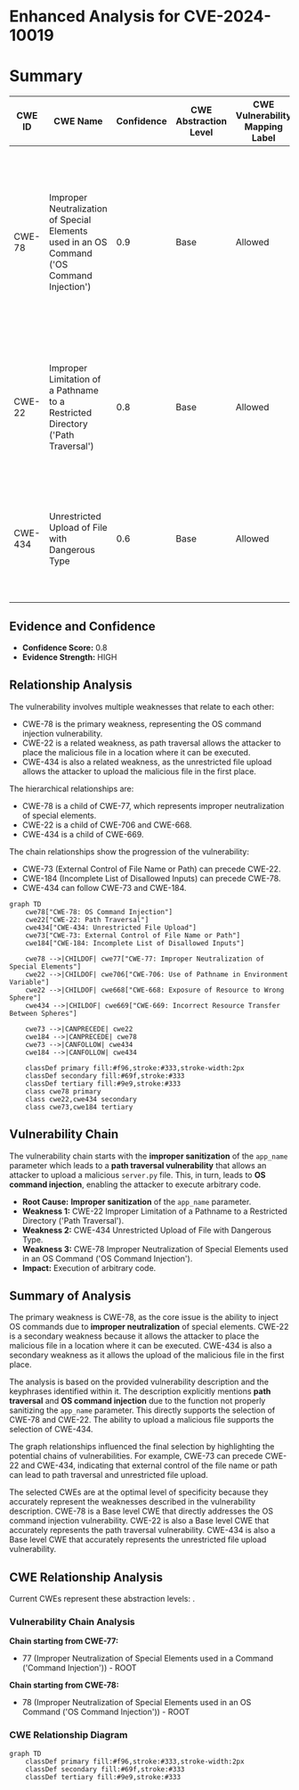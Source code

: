 # Enhanced Analysis for CVE-2024-10019

# Summary
| CWE ID | CWE Name | Confidence | CWE Abstraction Level | CWE Vulnerability Mapping Label | CWE-Vulnerability Mapping Notes |
|---|---|---|---|---|---|
| CWE-78 | Improper Neutralization of Special Elements used in an OS Command ('OS Command Injection') | 0.9 | Base | Allowed | Primary CWE. The application constructs an OS command using external input, but fails to neutralize special elements, leading to OS command injection. |
| CWE-22 | Improper Limitation of a Pathname to a Restricted Directory ('Path Traversal') | 0.8 | Base | Allowed | Secondary CWE. The application does not properly limit the pathname to a restricted directory, enabling path traversal. |
| CWE-434 | Unrestricted Upload of File with Dangerous Type | 0.6 | Base | Allowed | The application allows the upload of a file with a dangerous type (server.py), which can then be executed. |

## Evidence and Confidence

*   **Confidence Score:** 0.8
*   **Evidence Strength:** HIGH

## Relationship Analysis
The vulnerability involves multiple weaknesses that relate to each other:

*   CWE-78 is the primary weakness, representing the OS command injection vulnerability.
*   CWE-22 is a related weakness, as path traversal allows the attacker to place the malicious file in a location where it can be executed.
*   CWE-434 is also a related weakness, as the unrestricted file upload allows the attacker to upload the malicious file in the first place.

The hierarchical relationships are:

*   CWE-78 is a child of CWE-77, which represents improper neutralization of special elements.
*   CWE-22 is a child of CWE-706 and CWE-668.
*   CWE-434 is a child of CWE-669.

The chain relationships show the progression of the vulnerability:

*   CWE-73 (External Control of File Name or Path) can precede CWE-22.
*   CWE-184 (Incomplete List of Disallowed Inputs) can precede CWE-78.
*   CWE-434 can follow CWE-73 and CWE-184.

```mermaid
graph TD
    cwe78["CWE-78: OS Command Injection"]
    cwe22["CWE-22: Path Traversal"]
    cwe434["CWE-434: Unrestricted File Upload"]
    cwe73["CWE-73: External Control of File Name or Path"]
    cwe184["CWE-184: Incomplete List of Disallowed Inputs"]

    cwe78 -->|CHILDOF| cwe77["CWE-77: Improper Neutralization of Special Elements"]
    cwe22 -->|CHILDOF| cwe706["CWE-706: Use of Pathname in Environment Variable"]
    cwe22 -->|CHILDOF| cwe668["CWE-668: Exposure of Resource to Wrong Sphere"]
    cwe434 -->|CHILDOF| cwe669["CWE-669: Incorrect Resource Transfer Between Spheres"]

    cwe73 -->|CANPRECEDE| cwe22
    cwe184 -->|CANPRECEDE| cwe78
    cwe73 -->|CANFOLLOW| cwe434
    cwe184 -->|CANFOLLOW| cwe434
    
    classDef primary fill:#f96,stroke:#333,stroke-width:2px
    classDef secondary fill:#69f,stroke:#333
    classDef tertiary fill:#9e9,stroke:#333
    class cwe78 primary
    class cwe22,cwe434 secondary
    class cwe73,cwe184 tertiary
```

## Vulnerability Chain
The vulnerability chain starts with the **improper sanitization** of the `app_name` parameter which leads to a **path traversal vulnerability** that allows an attacker to upload a malicious `server.py` file. This, in turn, leads to **OS command injection**, enabling the attacker to execute arbitrary code.

*   **Root Cause:** **Improper sanitization** of the `app_name` parameter.
*   **Weakness 1:** CWE-22 Improper Limitation of a Pathname to a Restricted Directory ('Path Traversal').
*   **Weakness 2:** CWE-434 Unrestricted Upload of File with Dangerous Type.
*   **Weakness 3:** CWE-78 Improper Neutralization of Special Elements used in an OS Command ('OS Command Injection').
*   **Impact:** Execution of arbitrary code.

## Summary of Analysis
The primary weakness is CWE-78, as the core issue is the ability to inject OS commands due to **improper neutralization** of special elements. CWE-22 is a secondary weakness because it allows the attacker to place the malicious file in a location where it can be executed. CWE-434 is also a secondary weakness as it allows the upload of the malicious file in the first place.

The analysis is based on the provided vulnerability description and the keyphrases identified within it. The description explicitly mentions **path traversal** and **OS command injection** due to the function not properly sanitizing the `app_name` parameter. This directly supports the selection of CWE-78 and CWE-22. The ability to upload a malicious file supports the selection of CWE-434.

The graph relationships influenced the final selection by highlighting the potential chains of vulnerabilities. For example, CWE-73 can precede CWE-22 and CWE-434, indicating that external control of the file name or path can lead to path traversal and unrestricted file upload.

The selected CWEs are at the optimal level of specificity because they accurately represent the weaknesses described in the vulnerability description. CWE-78 is a Base level CWE that directly addresses the OS command injection vulnerability. CWE-22 is also a Base level CWE that accurately represents the path traversal vulnerability. CWE-434 is also a Base level CWE that accurately represents the unrestricted file upload vulnerability.


## CWE Relationship Analysis

Current CWEs represent these abstraction levels: .


### Vulnerability Chain Analysis

**Chain starting from CWE-77:**
- 77 (Improper Neutralization of Special Elements used in a Command ('Command Injection')) - ROOT


**Chain starting from CWE-78:**
- 78 (Improper Neutralization of Special Elements used in an OS Command ('OS Command Injection')) - ROOT



### CWE Relationship Diagram

```mermaid
graph TD
    classDef primary fill:#f96,stroke:#333,stroke-width:2px
    classDef secondary fill:#69f,stroke:#333
    classDef tertiary fill:#9e9,stroke:#333
```
